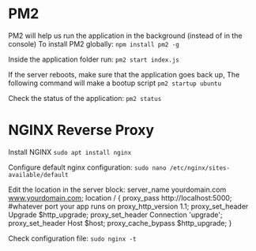# PM2
PM2 will help us run the application in the background (instead of in the console)
To install PM2 globally:
`npm install pm2 -g`

Inside the application folder run:
`pm2 start index.js`

If the server reboots, make sure that the application goes back up,
The following command will make a bootup script 
`pm2 startup ubuntu`

Check the status of the application:
`pm2 status`


# NGINX Reverse Proxy
Install NGINX
`sudo apt install nginx`

Configure default nginx configuration:
`sudo nano /etc/nginx/sites-available/default`

Edit the location in the server block:
server_name yourdomain.com www.yourdomain.com;
location / {
    proxy_pass http://localhost:5000; #whatever port your app runs on
    proxy_http_version 1.1;
    proxy_set_header Upgrade $http_upgrade;
    proxy_set_header Connection 'upgrade';
    proxy_set_header Host $host;
    proxy_cache_bypass $http_upgrade;
}

Check configuration file:
`sudo nginx -t`
